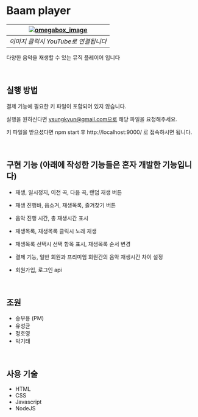 # Baam player

| [![omegabox_image](https://user-images.githubusercontent.com/15887982/93062899-7d97d180-f6b0-11ea-9e41-d44741a2cd04.gif)](https://youtu.be/KkLLEdy4nKI) |
| :-----------------------------------------------------------------------------------------------------------------------------------------------------: |
|                                                          _이미지 클릭시 YouTube로 연결됩니다_                                                           |

다양한 음악을 재생할 수 있는 뮤직 플레이어 입니다

<br>

## 실행 방법

결제 기능에 필요한 키 파일이 포함되어 있지 않습니다.

실행을 원하신다면 ysungkyun@gmail.com으로 해당 파일을 요청해주세요.

키 파일을 받으셨다면 npm start 후 http://localhost:9000/ 로 접속하시면 됩니다.

<br>

## 구현 기능 (아래에 작성한 기능들은 혼자 개발한 기능입니다)

- 재생, 일시정지, 이전 곡, 다음 곡, 랜덤 재생 버튼

- 재생 진행바, 음소거, 재생목록, 즐겨찾기 버튼

- 음악 진행 시간, 총 재생시간 표시

- 재생목록, 재생목록 클릭시 노래 재생

- 재생목록 선택시 선택 항목 표시, 재생목록 순서 변경

- 결제 기능, 일반 회원과 프리미엄 회원간의 음악 재생시간 차이 설정

- 회원가입, 로그인 api

<br>

## 조원

- 송부용 (PM)
- 유성균
- 정호영
- 박기태

<br>

## 사용 기술

- HTML
- CSS
- Javascript
- NodeJS
